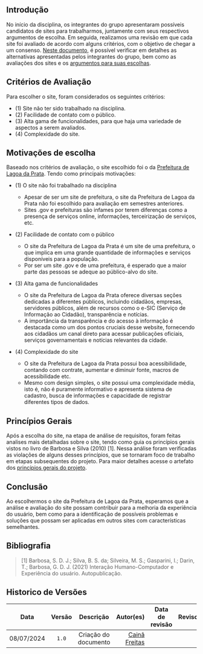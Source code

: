## Introdução

No início da disciplina, os integrantes do grupo apresentaram possíveis candidatos de sites para trabalharmos, juntamente com seus respectivos argumentos de escolha. Em seguida, realizamos uma revisão em que cada site foi avaliado de acordo com alguns critérios, com o objetivo de chegar a um consenso. [Neste documento](../planejamento/sites_avaliados.md), é possível verificar em detalhes as alternativas apresentadas pelos integrantes do grupo, bem como as avaliações dos sites e os [argumentos para suas escolhas](../planejamento/site_escolhido).

## Critérios de Avaliação

Para escolher o site, foram considerados os seguintes critérios:

- (1) Site não ter sido trabalhado na disciplina.
- (2) Facilidade de contato com o público.
- (3) Alta gama de funcionalidades, para que haja uma variedade de aspectos a serem avaliados.
- (4) Complexidade do site.


## Motivações de escolha

Baseado nos critérios de avaliação, o site escolhido foi o da [Prefeitura de Lagoa da Prata](https://www.lagoadaprata.mg.gov.br). Tendo como principais motivações:

- (1) O site não foi trabalhado na disciplina
    - Apesar de ser um site de prefeitura, o site da Prefeitura de Lagoa da Prata não foi escolhido para avaliação em semestres anteriores.
    - Sites .gov e prefeituras são infames por terem diferenças como a presença de serviços online, informações, terceirização de serviços, etc.

- (2) Facilidade de contato com o público
    - O site da Prefeitura de Lagoa da Prata é um site de uma prefeitura, o que implica em uma grande quantidade de informações e serviços disponíveis para a população.
    - Por ser um site .gov e de uma prefeitura, é esperado que a maior parte das pessoas se adeque ao público-alvo do site.

- (3) Alta gama de funcionalidades
    - O site da Prefeitura de Lagoa da Prata oferece diversas seções dedicadas a diferentes públicos, incluindo cidadãos, empresas, servidores públicos, além de recursos como o e-SIC (Serviço de Informação ao Cidadão), transparência e notícias.
    - A importância da transparência e do acesso à informação é destacada como um dos pontos cruciais desse website, fornecendo aos cidadãos um canal direto para acessar publicações oficiais, serviços governamentais e notícias relevantes da cidade.

- (4) Complexidade do site
    - O site da Prefeitura de Lagoa da Prata possui boa acessibilidade, contando com contrate, aumentar e diminuir fonte, macros de acessibilidade etc.
    - Mesmo com design simples, o site possui uma complexidade média, isto é, não é puramente informativo e apresenta sistema de cadastro, busca de informações e capacidade de registrar diferentes tipos de dados.

## Princípios Gerais

Após a escolha do site, na etapa de análise de requisitos, foram feitas analises mais detalhadas sobre o site, tendo como guia os princípios gerais vistos no livro de Barbosa e Silva (2010) [1]. Nessa análise foram verificadas as violações de alguns desses princípios, que se tornaram foco de trabalho em etapas subsequentes do projeto. Para maior detalhes acesse o artefato dos [princípios gerais do projeto](../requisitos2/principios_gerais.md).

## Conclusão

Ao escolhermos o site da Prefeitura de Lagoa da Prata, esperamos que a análise e avaliação do site possam contribuir para a melhoria da experiência do usuário, bem como para a identificação de possíveis problemas e soluções que possam ser aplicadas em outros sites com características semelhantes.

## Bibliografia

> [1] Barbosa, S. D. J.; Silva, B. S. da; Silveira, M. S.; Gasparini, I.; Darin, T.; Barbosa, G. D. J. (2021) Interação Humano-Computador e Experiência do usuário. Autopublicação.

## Historico de Versões

|    Data    | Versão |                                                                    Descrição                                                                     |                                     Autor(es) | Data de revisão |                 Revisor(es)                  |
| :--------: | :----: | :----------------------------------------------------------------------------------------------------------------------------------------------: | --------------------------------------------: | :-------------: | :------------------------------------------: |
| 08/07/2024 | `1.0`  | Criação do documento  | [Cainã Freitas](https://github.com/freitasc) |      |  |